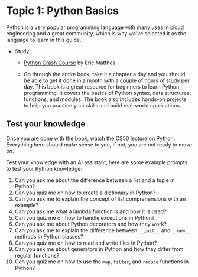 # Topic 1: Python Basics

Python is a very popular programming language with many uses in cloud engineering and a great community, which is why we've selected it as the language to learn in this guide.

- Study: 
    - [Python Crash Course](https://nostarch.com/pythoncrashcourse2e) by Eric Matthes

    - Go through the entire book, take it a chapter a day and you should be able to get it done in a month with a couple of hours of study per day.
This book is a great resource for beginners to learn Python programming. It covers the basics of Python syntax, data structures, functions, and modules. The book also includes hands-on projects to help you practice your skills and build real-world applications. 

## Test your knowledge

Once you are done with the book, watch the [CS50 lecture on Python](https://youtu.be/LfaMVlDaQ24?feature=shared&t=49364). Everything here should make sense to you, if not, you are not ready to move on.

Test your knowledge with an AI assistant, here are some example prompts to test your Python knowledge:

1. Can you ask me about the difference between a list and a tuple in Python?
2. Can you quiz me on how to create a dictionary in Python?
3. Can you ask me to explain the concept of list comprehensions with an example?
4. Can you ask me what a lambda function is and how it is used?
5. Can you quiz me on how to handle exceptions in Python?
6. Can you ask me about Python decorators and how they work?
7. Can you ask me to explain the difference between `__init__` and `__new__` methods in Python classes?
8. Can you quiz me on how to read and write files in Python?
9. Can you ask me about generators in Python and how they differ from regular functions?
10. Can you quiz me on how to use the `map`, `filter`, and `reduce` functions in Python?

